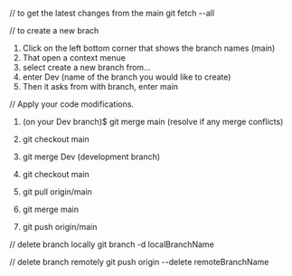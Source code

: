 // to get the latest changes from the main
git fetch --all

// to create a new brach 
1. Click on the left bottom corner that shows the branch names (main)
2. That open a context menue
3. select create a new branch from...
4. enter Dev (name of the branch you would like to create)
5. Then it asks from with branch, enter main

// Apply your code modifications.

1. (on your Dev branch)$ git merge main 
(resolve if any merge conflicts)
2. git checkout main
3. git merge Dev (development branch)

1. git checkout main
2. git pull origin/main
3. git merge main
4. git push origin/main


// delete branch locally
git branch -d localBranchName

// delete branch remotely
git push origin --delete remoteBranchName
